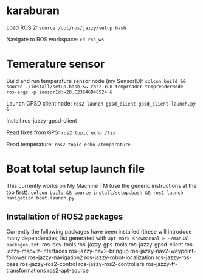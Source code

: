# karaburan

Load ROS 2:
`source /opt/ros/jazzy/setup.bash`

Navigate to ROS workspace:
`cd ros_ws`

# Temerature sensor
Build and run temperature sensor node (my SensorID):
`colcon build && source ./install/setup.bash && ros2 run tempreader tempreaderNode --ros-args -p sensorId:=28.C23646D48524 &`

Launch GPSD client node:
`ros2 launch gpsd_client gpsd_client-launch.py &`

Install ros-jazzy-gpsd-client

Read fixes from GPS:
`ros2 topic echo /fix`

Read temperature:
`ros2 topic echo /temperature`

# Boat total setup launch file

This currently works on My Machine TM (use the generic instructions at the top first):
`colcon build && source install/setup.bash && ros2 launch navigation boat.launch.py`

## Installation of ROS2 packages

Currently the following packages have been installed (these will introduce many dependencies, list generated with `apt-mark showmanual > ~/manual-packages.txt`:
ros-dev-tools
ros-jazzy-gps-tools
ros-jazzy-gpsd-client
ros-jazzy-mapviz-interfaces
ros-jazzy-nav2-bringup
ros-jazzy-nav2-waypoint-follower
ros-jazzy-navigation2
ros-jazzy-robot-localization
ros-jazzy-ros-base
ros-jazzy-ros2-control
ros-jazzy-ros2-controllers
ros-jazzy-tf-transformations
ros2-apt-source


